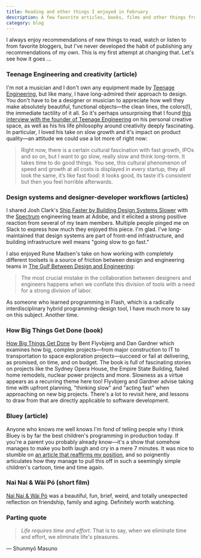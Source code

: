 ```yaml
---
title: Reading and other things I enjoyed in February
description: A few favorite articles, books, films and other things from February 2024.
category: blog
---
```


I always enjoy recommendations of new things to read, watch or listen to from favorite bloggers, but I've never developed the habit of publishing any recommendations of my own. This is my first attempt at changing that. Let's see how it goes ...

### Teenage Engineering and creativity (article)
I'm not a musician and I don't own any equipment made by [Teenage Engineering](https://teenage.engineering/), but like many, I have long-admired their approach to design. You don't have to be a designer or musician to appreciate how well they make absolutely beautiful, functional objects—the clean lines, the colors(!), the immediate tactility of it all. So it's perhaps unsurprising that I found [this interview with the founder of Teenage Engineering](https://scandinavianmind.com/feature/human-touch-interview-jesper-kouthoofd-teenage-engineering) on his personal creative space, as well as his his life philosophy around creativity deeply fascinating. In particular, I loved his take on slow growth and it's impact on product quality—an attitude we could use a lot more of right now:

>Right now, there is a certain cultural fascination with fast growth, IPOs and so on, but I want to go slow, really slow and think long-term. It takes time to do good things. You see, this cultural phenomenon of speed and growth at all costs is displayed in every startup, they all look the same, it’s like fast food: it looks good, its taste it’s consistent but then you feel horrible afterwards.

### Design systems and designer-developer workflows (articles)
I shared Josh Clark's [Ship Faster by Building Design Systems Slower](https://bigmedium.com/ideas/design-system-pace-layers-slow-fast.html) with the [Spectrum](https://spectrum.adobe.com) engineering team at Adobe, and it elicited a strong positive reaction from several of my team members. Multiple people pinged me on Slack to express how much they enjoyed this piece. I'm glad. I've long-maintained that design systems are part of front-end infrastructure, and building infrastructure well means "going slow to go fast."

I also enjoyed Rune Madsen's take on how working with completely different toolsets is a source of friction between design and engineering teams in [The Gulf Between Design and Engineering](https://designsystems.international/ideas/the-gulf-between-design-and-engineering/):

>The most crucial mistake in the collaboration between designers and engineers happens when we conflate this division of tools with a need for a strong division of labor.

As someone who learned programming in Flash, which is a radically interdisciplinary hybrid programming-design tool, I have much more to say on this subject. Another time.

### How Big Things Get Done (book)
[How Big Things Get Done](https://bookshop.org/p/books/how-big-things-get-done-the-surprising-factors-that-determine-the-fate-of-every-project-from-home-renovations-to-space-exploration-and-everyt-dan-gard/18556366?ean=9780593239513) by Bent Flyvbjerg and Dan Gardner which examines how big, complex projects—from major construction to IT to transportation to space exploration projects—succeed or fail at delivering, as promised, on time, and on budget. The book is full of fascinating stories on projects like the Sydney Opera House, the Empire State Building, failed home remodels, nuclear power projects and more. Slowness as a virtue appears as a recurring theme here too! Flyvbjerg and Gardner advise taking time with upfront planning, "thinking slow" and "acting fast" when approaching on new big projects. There's a lot to revisit here, and lessons to draw from that are directly applicable to software development.

### Bluey (article)
Anyone who knows me well knows I'm fond of telling people why I think Bluey is by far the best children's programming in production today. If you're a parent you probably already know—it's a show that somehow manages to make you both laugh and cry in a mere 7 minutes. It was nice to stumble on [an article that reaffirms my position](https://www.vulture.com/article/bluey-weepy-episodes.html), and so poignently articulates how they manage to pull this off in such a seemingly simple children's cartoon, time and time again.

### Nai Nai & Wài Pó (short film)
[Nai Nai & Wài Pó](https://www.imdb.com/title/tt26218316/) was a beautiful, fun, brief, weird, and totally unexpected reflection on friendship, family and aging. Definitely worth watching.

### Parting quote

>_Life requires time and effort_. That is to say, when we eliminate time and effort, we eliminate life's pleasures. 

— Shunmyō Masuno
